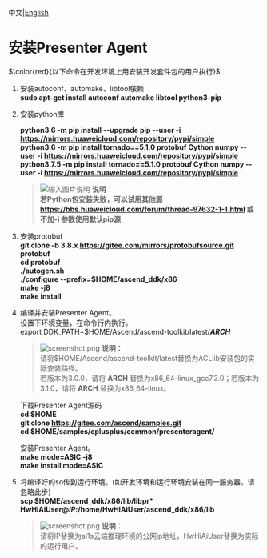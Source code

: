 中文|[English](README_300_EN.md)
# 安装Presenter Agent<a name="ZH-CN_TOPIC_0228768065"></a>
$\color{red}{以下命令在开发环境上用安装开发套件包的用户执行}$

1.  安装autoconf、automake、libtool依赖  
    **sudo apt-get install autoconf automake libtool python3-pip**
2.  安装python库  
    
    **python3.6 -m pip install --upgrade pip --user -i https://mirrors.huaweicloud.com/repository/pypi/simple**    
    **python3.6 -m pip install tornado==5.1.0 protobuf Cython numpy --user -i https://mirrors.huaweicloud.com/repository/pypi/simple**  
    **python3.7.5 -m pip install tornado==5.1.0 protobuf Cython numpy --user -i https://mirrors.huaweicloud.com/repository/pypi/simple**
  
    >![输入图片说明](https://images.gitee.com/uploads/images/2020/1130/162342_1d7d35d7_7401379.png "屏幕截图.png") **说明：**  
    >  **若Python包安装失败，可以试用其他源 https://bbs.huaweicloud.com/forum/thread-97632-1-1.html 或不加-i 参数使用默认pip源**  
3.  安装protobuf  
    **git clone -b 3.8.x https://gitee.com/mirrors/protobufsource.git protobuf**  
    **cd protobuf**  
    **./autogen.sh**  
    **./configure --prefix=\$HOME/ascend_ddk/x86**  
    **make -j8**  
    **make install**     
    
4.  编译并安装Presenter Agent。    
    设置下环境变量，在命令行内执行。  
    export DDK_PATH=$HOME/Ascend/ascend-toolkit/latest/**_ARCH_**   
    >![](https://images.gitee.com/uploads/images/2020/1130/162342_1d7d35d7_7401379.png "screenshot.png") **说明：**  
         请将$HOME/Ascend/ascend-toolkit/latest替换为ACLlib安装包的实际安装路径。   
         若版本为3.0.0，请将 **ARCH** 替换为x86_64-linux_gcc7.3.0；若版本为3.1.0，请将 **ARCH** 替换为x86_64-linux。
  
    下载Presenter Agent源码  
     **cd \$HOME**   
     **git clone https://gitee.com/ascend/samples.git**   
     **cd \$HOME/samples/cplusplus/common/presenteragent/** 

    安装Presenter Agent。     
    **make mode=ASIC -j8**   
    **make install mode=ASIC** 
  
 5.  将编译好的so传到运行环境。(如开发环境和运行环境安装在同一服务器，请忽略此步)  
     **scp $HOME/ascend_ddk/x86/lib/libpr\*  HwHiAiUser@_IP_:/home/HwHiAiUser/ascend_ddk/x86/lib**  
     
    
     >![](https://images.gitee.com/uploads/images/2020/1130/162342_1d7d35d7_7401379.png "screenshot.png") **说明：**  
     请将IP替换为ai1s云端推理环境的公网ip地址，HwHiAiUser替换为实际的运行用户。
    
 

 

